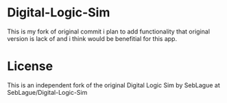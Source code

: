 # Digital-Logic-Sim
This is my fork of original commit i plan to add functionality that original version is lack of and i think would be benefitial for this app.

# License
This is an independent fork of the original Digital Logic Sim by SebLague at SebLague/Digital-Logic-Sim
